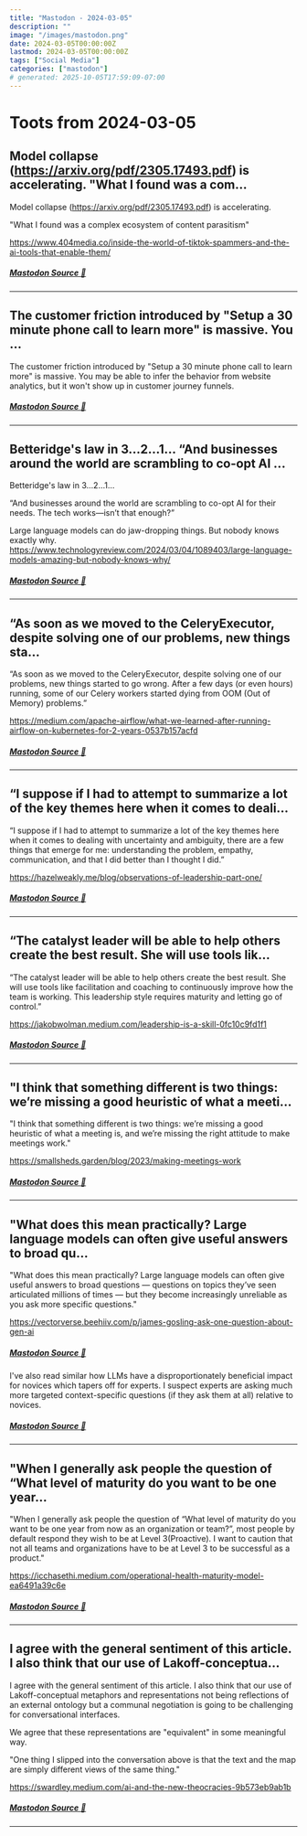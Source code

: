 ```yaml
---
title: "Mastodon - 2024-03-05"
description: ""
image: "/images/mastodon.png"
date: 2024-03-05T00:00:00Z
lastmod: 2024-03-05T00:00:00Z
tags: ["Social Media"]
categories: ["mastodon"]
# generated: 2025-10-05T17:59:09-07:00
---
```


# Toots from 2024-03-05

## Model collapse (<https://arxiv.org/pdf/2305.17493.pdf>) is accelerating.  "What I found was a com...

Model collapse (<https://arxiv.org/pdf/2305.17493.pdf>) is accelerating.

"What I found was a complex ecosystem of content parasitism"

<https://www.404media.co/inside-the-world-of-tiktok-spammers-and-the-ai-tools-that-enable-them/>

##### [Mastodon Source 🐘](https://hachyderm.io/@mweagle/112044441034738093)

---

## The customer friction introduced by "Setup a 30 minute phone call to learn more" is massive. You ...

The customer friction introduced by "Setup a 30 minute phone call to learn more" is massive. You may be able to infer the behavior from website analytics, but it won't show up in customer journey funnels.

##### [Mastodon Source 🐘](https://hachyderm.io/@mweagle/112044043997967008)

---

## Betteridge's law in 3…2…1…  “And businesses around the world are scrambling to co-opt AI ...

Betteridge's law in 3…2…1…

“And businesses around the world are scrambling to co-opt AI for their needs. The tech works—isn’t that enough?”

Large language models can do jaw-dropping things. But nobody knows exactly why. <https://www.technologyreview.com/2024/03/04/1089403/large-language-models-amazing-but-nobody-knows-why/>

##### [Mastodon Source 🐘](https://hachyderm.io/@mweagle/112041956525222075)

---

## “As soon as we moved to the CeleryExecutor, despite solving one of our problems, new things sta...

“As soon as we moved to the CeleryExecutor, despite solving one of our problems, new things started to go wrong. After a few days (or even hours) running, some of our Celery workers started dying from OOM (Out of Memory) problems.”

<https://medium.com/apache-airflow/what-we-learned-after-running-airflow-on-kubernetes-for-2-years-0537b157acfd>

##### [Mastodon Source 🐘](https://hachyderm.io/@mweagle/112041763711641203)

---

## “I suppose if I had to attempt to summarize a lot of the key themes here when it comes to deali...

“I suppose if I had to attempt to summarize a lot of the key themes here when it comes to dealing with uncertainty and ambiguity, there are a few things that emerge for me: understanding the problem, empathy, communication, and that I did better than I thought I did.”

<https://hazelweakly.me/blog/observations-of-leadership-part-one/>

##### [Mastodon Source 🐘](https://hachyderm.io/@mweagle/112041588005710130)

---

## “The catalyst leader will be able to help others create the best result. She will use tools lik...

“The catalyst leader will be able to help others create the best result. She will use tools like facilitation and coaching to continuously improve how the team is working. This leadership style requires maturity and letting go of control.”

<https://jakobwolman.medium.com/leadership-is-a-skill-0fc10c9fd1f1>

##### [Mastodon Source 🐘](https://hachyderm.io/@mweagle/112041364500261713)

---

## "I think that something different is two things: we’re missing a good heuristic of what a meeti...

"I think that something different is two things: we’re missing a good heuristic of what a meeting is, and we’re missing the right attitude to make meetings work."

<https://smallsheds.garden/blog/2023/making-meetings-work>

##### [Mastodon Source 🐘](https://hachyderm.io/@mweagle/112040449859983906)

---

## "What does this mean practically? Large language models can often give useful answers to broad qu...

"What does this mean practically? Large language models can often give useful answers to broad questions — questions on topics they’ve seen articulated millions of times — but they become increasingly unreliable as you ask more specific questions."

<https://vectorverse.beehiiv.com/p/james-gosling-ask-one-question-about-gen-ai>

##### [Mastodon Source 🐘](https://hachyderm.io/@mweagle/112040375780831110)

I've also read similar how LLMs have a disproportionately beneficial impact for novices which tapers off for experts.  I suspect experts are asking much more targeted context-specific questions (if they ask them at all) relative to novices.

##### [Mastodon Source 🐘](https://hachyderm.io/@mweagle/112040387380142281)

---

## "When I generally ask people the question of “What level of maturity do you want to be one year...

"When I generally ask people the question of “What level of maturity do you want to be one year from now as an organization or team?”, most people by default respond they wish to be at Level 3(Proactive). I want to caution that not all teams and organizations have to be at Level 3 to be successful as a product."

<https://icchasethi.medium.com/operational-health-maturity-model-ea6491a39c6e>

##### [Mastodon Source 🐘](https://hachyderm.io/@mweagle/112040350835539952)

---

## I agree with the general sentiment of this article. I also think that our use of Lakoff-conceptua...

I agree with the general sentiment of this article. I also think that our use of Lakoff-conceptual metaphors and representations not being reflections of an external ontology but a communal negotiation is going to be challenging for conversational interfaces.

We agree that these representations are "equivalent" in some meaningful way.

"One thing I slipped into the conversation above is that the text and the map are simply different views of the same thing."

<https://swardley.medium.com/ai-and-the-new-theocracies-9b573eb9ab1b>

##### [Mastodon Source 🐘](https://hachyderm.io/@mweagle/112040265090423141)

---

